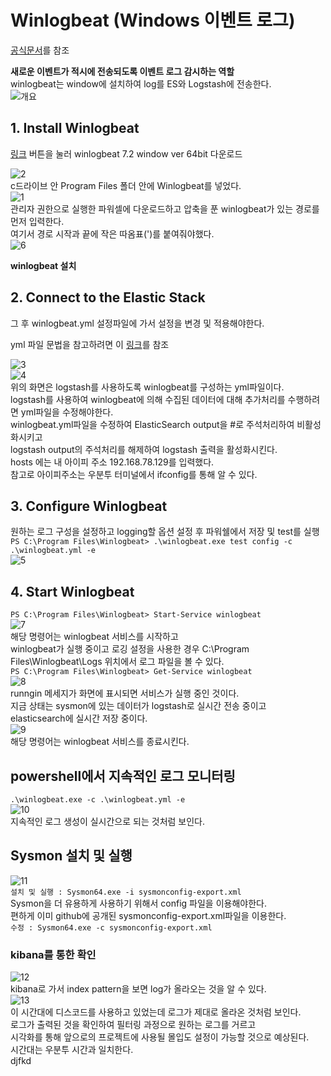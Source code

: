# Winlogbeat (Windows 이벤트 로그)
[공식문서](https://www.elastic.co/guide/en/beats/winlogbeat/7.x/winlogbeat-installation-configuration.html)를 참조    

**새로운 이벤트가 적시에 전송되도록 이벤트 로그 감시하는 역할**  
winlogbeat는 window에 설치하여 log를 ES와 Logstash에 전송한다.  
![개요](./image/개요.PNG)

## 1. Install Winlogbeat
   [링크](https://artifacts.elastic.co/downloads/beats/winlogbeat/winlogbeat-7.2.0-windows-x86_64.zip) 버튼을 눌러 winlogbeat 7.2 window ver 64bit 다운로드

![2](./image/2.PNG)     
c드라이브 안 Program Files 폴더 안에 Winlogbeat를 넣었다.   
![1](./image/1.PNG)  
관리자 권한으로 실행한 파워셀에 다운로드하고 압축을 푼 winlogbeat가 있는 경로를 먼저 입력한다.     
여기서 경로 시작과 끝에 작은 따옴표(')를 붙여줘야했다.    
![6](./image/6.PNG)       

**winlogbeat 설치**    

## 2. Connect to the Elastic Stack   
그 후 winlogbeat.yml 설정파일에 가서 설정을 변경 및 적용해야한다.   

yml 파일 문법을 참고하려면 이 
   [링크](https://www.elastic.co/guide/en/beats/libbeat/7.8/config-file-format.html)를 참조   

![3](./image/3.PNG)  
![4](./image/4.PNG)   
위의 화면은 logstash를 사용하도록 winlogbeat를 구성하는 yml파일이다.   
logstash를 사용하여 winlogbeat에 의해 수집된 데이터에 대해 추가처리를 수행하려면 yml파일을 수정해야한다.   
winlogbeat.yml파일을 수정하여 ElasticSearch output을 #로 주석처리하여 비활성화시키고   
logstash output의 주석처리를 해제하여 logstash 출력을 활성화시킨다.   
hosts 에는 내 아이피 주소 192.168.78.129를 입력했다.    
참고로 아이피주소는 우분투 터미널에서 ifconfig를 통해 알 수 있다.

## 3. Configure Winlogbeat 
원하는 로그 구성을 설정하고 logging할 옵션 설정 후 파워쉘에서 저장 및 test를 실행          
```PS C:\Program Files\Winlogbeat> .\winlogbeat.exe test config -c .\winlogbeat.yml -e```        
![5](./image/5.PNG) 

## 4. Start Winlogbeat    
```PS C:\Program Files\Winlogbeat> Start-Service winlogbeat```    
![7](./image/7.PNG)           
해당 명령어는 winlogbeat 서비스를 시작하고   
winlogbeat가 실행 중이고 로깅 설정을 사용한 경우
C:\Program Files\Winlogbeat\Logs 위치에서 로그 파일을 볼 수 있다.<br>
```PS C:\Program Files\Winlogbeat> Get-Service winlogbeat```<br>
![8](./image/8.PNG)   
runngin 메세지가 화면에 표시되면 서비스가 실행 중인 것이다.    
지금 상태는 sysmon에 있는 데이터가 logstash로 실시간 전송 중이고    
elasticsearch에 실시간 저장 중이다.    
![9](./image/9.PNG)    
해당 명령어는 winlogbeat 서비스를 종료시킨다.

## powershell에서 지속적인 로그 모니터링
```.\winlogbeat.exe -c .\winlogbeat.yml -e```   
![10](./image/10.PNG)      
지속적인 로그 생성이 실시간으로 되는 것처럼 보인다.   


## Sysmon 설치 및 실행
![11](./image/11.PNG)    
```설치 및 실행 : Sysmon64.exe -i sysmonconfig-export.xml```    
Sysmon을 더 유용하게 사용하기 위해서 config 파일을 이용해야한다.        
편하게 이미 github에 공개된 sysmonconfig-export.xml파일을 이용한다.       
```수정 : Sysmon64.exe -c sysmonconfig-export.xml```    

### kibana를 통한 확인
![12](./image/12.PNG)   
kibana로 가서 index pattern을 보면 log가 올라오는 것을 알 수 있다.    
![13](./image/13.PNG)     
이 시간대에 디스코드를 사용하고 있었는데 로그가 제대로 올라온 것처럼 보인다.    
로그가 출력된 것을 확인하여 필터링 과정으로 원하는 로그를 거르고    
시각화를 통해 앞으로의 프로젝트에 사용될 몰입도 설정이 가능할 것으로 예상된다.        
시간대는 우분투 시간과 일치한다.   
djfkd